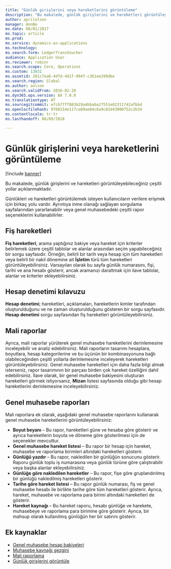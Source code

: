 ```yaml
---
title: "Günlük girişlerini veya hareketlerini görüntüleme"
description: "Bu makalede, günlük girişlerini ve hareketleri görüntüleyebileceğiniz çeşitli yollar açıklanmaktadır."
author: aprilolson
manager: AnnBe
ms.date: 08/01/2017
ms.topic: article
ms.prod: 
ms.service: dynamics-ax-applications
ms.technology: 
ms.search.form: LedgerTransVoucher
audience: Application User
ms.reviewer: robinr
ms.search.scope: Core, Operations
ms.custom: 13031
ms.assetid: 281c7ea6-4dfd-4d1f-994f-c361ee299dbe
ms.search.region: Global
ms.author: aolson
ms.search.validFrom: 2016-02-28
ms.dyn365.ops.version: AX 7.0.0
ms.translationtype: HT
ms.sourcegitcommit: efcb77ff883b29a4bbaba27551e02311742afbbd
ms.openlocfilehash: 9768154e117ca09ae84c6a9c82d43000752c2b34
ms.contentlocale: tr-tr
ms.lasthandoff: 08/09/2018

---
```


# <a name="view-journal-entries-and-transactions"></a>Günlük girişlerini veya hareketlerini görüntüleme

[!include [banner](../includes/banner.md)]

Bu makalede, günlük girişlerini ve hareketleri görüntüleyebileceğiniz çeşitli yollar açıklanmaktadır. 

Günlükleri ve hareketleri görüntülemek isteyen kullanıcıların verilere erişmek için birkaç yolu vardır. Ayrıntıya inme olanağı sağlayan sorgulama sayfalarından yararlanabilir veya genel muhasebedeki çeşitli rapor seçeneklerini kullanabilirler.

## <a name="voucher-transactions"></a>Fiş hareketleri
**Fiş hareketleri**, arama yaptığınız bakiye veya hareket için kriterler belirlemek üzere çeşitli tablolar ve alanlar arasından seçim yapabileceğiniz bir sorgu sayfasıdır. Örneğin, belirli bir tarih veya hesap için tüm hareketleri veya belirli bir nakil dönemine ait **İşletim** türü tüm hareketleri görüntüleyebilirsiniz. Varsayılan olarak bu sayfa günlük numarasını, fişi, tarihi ve ana hesabı gösterir, ancak aramanızı daraltmak için ilave tablolar, alanlar ve kriterler ekleyebilirsiniz.

## <a name="audit-trail"></a>Hesap denetimi kılavuzu
**Hesap denetimi**; hareketleri, açıklamaları, hareketlerin kimler tarafından oluşturulduğunu ve ne zaman oluşturulduğunu gösteren bir sorgu sayfasıdır. **Hesap denetimi** sorgu sayfasından fiş hareketleri görüntüleyebilirsiniz.

## <a name="financial-reports"></a>Mali raporlar
Ayrıca, mali raporlar yürüterek genel muhasebe hareketlerini derinlemesine inceleyebilir ve analiz edebilirsiniz. Mali raporların tasarımı hesaplara, boyutlara, hesap kategorilerine ve bu üçünün bir kombinasyonuna bağlı olabileceğinden çeşitli yollarla derinlemesine inceleyerek hareketleri görüntüleyebilirsiniz. Genel muhasebe hareketleri için daha fazla bilgi almak isterseniz, rapor tasarımının bir parçası birden çok hareket özelliğini dahil edebilirsiniz. İlave olarak, bir genel muhasebe bakiyesini oluşturan hareketleri görmek istiyorsanız, **Mizan** listesi sayfasında olduğu gibi hesap hareketlerini derinlemesine inceleyebilirsiniz.

## <a name="ledger-reports"></a>Genel muhasebe raporları
Mali raporlara ek olarak, aşağıdaki genel muhasebe raporlarını kullanarak genel muhasebe hareketlerini görüntüleyebilirsiniz:

-   **Boyut beyanı** – Bu rapor, hareketleri güne ve hesaba göre gösterir ve ayrıca hareketlerin boyuta ve döneme göre gösterilmesi için de seçenekler mevcuttur.
-   **Genel muhasebe hareket listesi** – Bu rapor bir hesap için hareket, muhasebe ve raporlama birimleri altındaki hareketleri gösterir.
-   **Günlüğü yazdır** – Bu rapor, nakledilen bir günlüğün sonucunu gösterir. Raporu günlük toplu iş numarasına veya günlük türüne göre çalıştırabilir veya başka alanlar ekleyebilirsiniz.
-   **Günlüğe göre nakledilen hareketler** – Bu rapor, fişe göre gruplandırılmış bir günlüğü nakledilmiş hareketleri gösterir.
-   **Tarihe göre hareket listesi** – Bu rapor günlük numarası, fiş ve genel muhasebe hesabı ile birlikte tarihe göre tüm hareketleri gösterir. Ayrıca, hareket, muhasebe ve raporlama para birimi altındaki hareketleri de gösterir.
-   **Hareket kaynağı** – Bu hareket raporu, hesabı günlüğe ve harekete, muhasebeye ve raporlama para birimine göre gösterir.  Ayrıca, bir mahsup olarak kullanılmış günlüğün her bir satırını gösterir.


## <a name="additional-resources"></a>Ek kaynaklar
- [Genel muhasebe hesap bakiyeleri](general-ledger-account-balances.md) 
- [Muhasebe kaynağı gezgini](../accounts-payable/accounting-source-explorer.md)
- [Mali raporlama](financial-reporting-getting-started.md)
- [Günlük girişlerini görüntüle](tasks/view-journal-entries-or-transactions.md)




